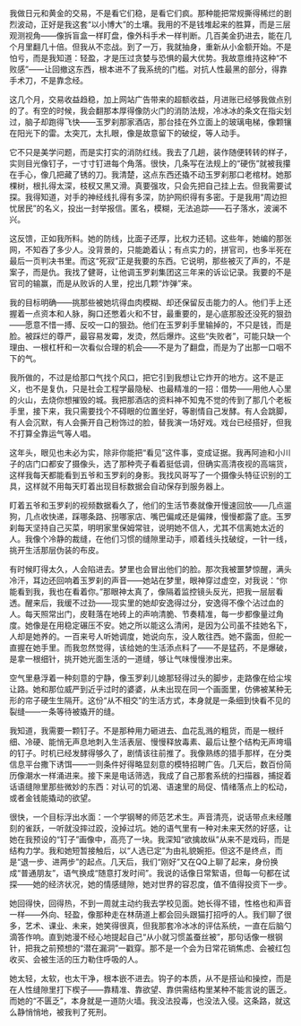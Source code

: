 我做日元和黄金的交易，不是看它们稳，是看它们疯。那种能把常规撕得稀烂的剧烈波动，正好是我这套“以小博大”的土壤。我用的不是钱堆起来的胜算，而是三层观测视角——像拆盲盒一样盯盘，像外科手术一样判断。几百美金扔进去，能在几个月里翻几十倍。但我从不恋战。到了一万，我就抽身，重新从小金额开始。不是怕亏，而是我知道：轻盈，才是压过贪婪与恐惧的最大优势。我故意维持这种“不败感”——让回撤这东西，根本进不了我系统的门槛。对抗人性最黑的部分，得靠手术刀，不是靠念经。

这几个月，交易收益趋稳，加上网站广告带来的超额收益，月进账已经够我做点别的了。有空的时候，我会翻那本厚得像防火门的消防法规，冷冰冰的条文在指尖划过，脑子却跑得飞快——玉罗刹那家酒店，那台挂在外立面上的玻璃电梯，像颗镶在阳光下的雷。太突兀，太扎眼，像是故意留下的破绽，等人动手。

它不只是美学问题，而是实打实的消防红线。我去了几趟，装作随便转转的样子，实则目光像钉子，一寸寸钉进每个角落。很快，几条写在法规上的“硬伤”就被我攥在手心，像几把藏了锈的刀。我清楚，这点东西还撬不动玉罗刹那口老棺材。她那棵树，根扎得太深，枝杈又黑又滑。真要强攻，只会先把自己挂上去。但我需要试探。我得知道，对手的神经线扎得有多深，防护网织得有多密。于是我用“周边担忧居民”的名义，投出一封举报信。匿名，模糊，无法追踪——石子落水，波澜不兴。

这反馈，正如我所料。她的防线，比面子还厚，比权力还韧。这些年，她编的那张网，不知吞了多少人。没背景的，只能跪着认；有点实力的，拼官司，也多半死在最后一页判决书里。而这“死寂”正是我要的东西。它说明，那些被灭了声的，不是案子，而是仇。我找了健哥，让他调玉罗刹集团这三年来的诉讼记录。我要的不是官司的输赢，而是从败诉的人里，挖出几颗“炸弹”来。

我的目标明确——挑那些被她坑得血肉模糊、却还保留反击能力的人。他们手上还握着一点资本和人脉，胸口还憋着火和不甘，最重要的，是心底那股还没死的狠劲——愿意不惜一搏、反咬一口的狠劲。他们在玉罗刹手里输掉的，不只是钱，而是脸。被踩烂的尊严，最容易发霉，发烫，然后爆炸。这些“失败者”，可能只缺一个理由、一根杠杆和一次看似合理的机会——不是为了翻盘，而是为了出那一口咽不下的气。

我所做的，不过是给那口气找个风口，把它引到我想让它炸开的地方。这不是正义，也不是复仇，只是社会工程学最隐秘、也最精准的一招：借势——用他人心里的火山，去烧你想摧毁的城。我把那酒店的资料神不知鬼不觉的传到了那几个老板手里，接下来，我只需要找个不碍眼的位置坐好，等剧情自己发酵。有人会跳脚，有人会沉默，有人会撕开自己粉饰过的脸，替我演一场好戏。戏台已经搭好，但我不打算全靠运气等人唱。

这年头，眼见也未必为实，除非你能把“看见”这件事，变成证据。我再阿迪和小川子的店门口都安了摄像头，选了那种壳子看着挺低调，但确实高清夜视的高端货，这样我每天都能看到五爷和玉罗刹的身影。我找风哥写了一个摄像头特征识别的工具，这样就不用每天盯着出现目标数据会自动保存到服务器上。

盯着五爷和玉罗刹的视频数据看久了，他们的生活节奏就像开慢速回放——几点遛狗，几点收快递，踩哪条路、拐哪家店、嘴巴偏咸还是偏辣，慢慢都露了底。玉罗刹每天坚持自己买菜，明明家里保姆常驻，说明她不信人，尤其不信离她太近的人。我像个冷静的裁缝，在他们习惯的缝隙里动手，顺着线头找破绽，一针一线，挑开生活那层伪装的布皮。

有时候盯得太久，人会陷进去。梦里也会冒出他们的脸。那次我被噩梦惊醒，满头冷汗，耳边还回响着玉罗刹的声音——她站在梦里，眼神穿过虚空，对我说：“你能看到我，我也在看着你。”那眼神太真了，像隔着监控镜头反光，把我一层层看透。醒来后，我缓不过劲——现实里的她却安逸得过分，安逸得不像个沾过血的人。每天照常出门，皮鞋落在地砖上的声响清脆、节奏精准，每一步都像量过角度。她像是在用稳定碾压不安。她之所以能这么清闲，是因为公司虽不挂她名下，人却是她养的。一百来号人听她调度，她说向东，没人敢往西。她不露面，但舵一直握在她手里。而我忽然觉得，该给她的生活添点料了——不是猛药，不是爆破，是拿一根细针，挑开她光面生活的一道缝，够让气味慢慢渗出来。

空气里悬浮着一种刻意的宁静，像玉罗刹儿媳那轻得过头的脚步，走路像在给尘埃让路。她和那位威严到近乎过时的婆婆，从未出现在同一个画面里，仿佛被某种无形的帘子硬生生隔开。这份“从不相交”的生活方式，本身就是一条细到快看不见的裂缝——一条等待被撬开的缝。

我知道，我需要一颗钉子。不是那种用力砸进去、血花乱溅的粗货，而是一根纤细、冷硬、能悄无声息地刺入生活表层、慢慢释放毒素、最后让整个结构无声垮塌的钉子。时机已经发酵得够久了，剧情该往前推了。我像熟练的猎手那样，在分类信息平台撒下诱饵——一则条件好得略显刻意的模特招聘广告。几天后，数百份简历像潮水一样涌进来。接下来是电话筛选，我成了自己那套系统的扫描器，捕捉着话语缝隙里那些微妙的东西：对认可的饥渴、语速里的局促、情绪落点上的松动，或者金钱能撬动的欲望。

很快，一个目标浮出水面：一个学钢琴的师范艺术生。声音清亮，说话带点未经雕刻的雀跃，一听就没摔过跤，没掉过坑。她的语气里有一种对未来天然的好感，让她在我预设的“钉子”画像中，高亮了一块。我深知“欲擒故纵”从来不是戏码，而是结构力学。我和她短暂接触后，以“人选已定”为由礼貌婉拒。但这不是终点，而是“退一步、进两步”的起点。几天后，我们“刚好”又在QQ上聊了起来，身份换成“普通朋友”，语气换成“随意打发时间”。我说的话像日常絮语，但每一句都在试探——她的经济状况，她的情感缝隙，她对世界的容忍度，值不值得投资下一步。

她回得快，回得热，不到一周就主动约我去学校见面。她长得不错，性格也和声音一样——外向、轻盈，像那种走在林荫道上都会回头跟猫打招呼的人。我们聊了很多，艺术、课业、未来，她笑得很真，但我那套冷冰冰的评估系统，一直在后脑勺滴答作响。直到她漫不经心地提起自己“从小就习惯盖蚕丝被”，那句话像一根钢针，把我之前预想的“潜在漏洞”一戳穿。那不是一个会为日常花销焦虑、会被红包收买、会被生活的压力勒住呼吸的人。

她太轻，太软，也太干净，根本嵌不进去。钩子的本质，从不是搭讪和操控，而是在人性缝隙里打下楔子——靠精准、靠欲望、靠供需结构里某种不能言说的匮乏。而她的“不匮乏”，本身就是一道防火墙。我没法投毒，也没法入侵。这条路，就这么静悄悄地，被我判了死刑。